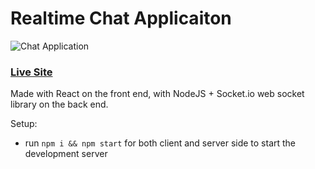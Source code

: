 # Realtime Chat Applicaiton
![Chat Application](https://i.ytimg.com/vi/ZwFA3YMfkoc/maxresdefault.jpg)

### [Live Site](https://realtime-chat-application.netlify.com)

Made with React on the front end, with NodeJS + Socket.io web socket library on the back end. 

Setup:
- run ```npm i && npm start``` for both client and server side to start the development server
